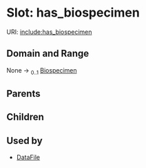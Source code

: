 
# Slot: has_biospecimen




URI: [include:has_biospecimen](https://w3id.org/include/has_biospecimen)


## Domain and Range

None &#8594;  <sub>0..1</sub> [Biospecimen](Biospecimen.md)

## Parents


## Children


## Used by

 * [DataFile](DataFile.md)
